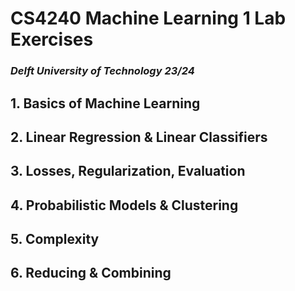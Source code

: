 # CS4240 Machine Learning 1 Lab Exercises

### *Delft University of Technology 23/24*


## 1. Basics of Machine Learning


## 2. Linear Regression & Linear Classifiers


## 3. Losses, Regularization, Evaluation


## 4. Probabilistic Models & Clustering


## 5. Complexity


## 6. Reducing & Combining